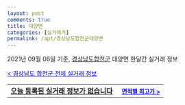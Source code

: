 ```yaml
---
layout: post
comments: true
title: 대양면
categories: [실거래가]
permalink: /apt/경상남도합천군대양면
---
```


2021년 09월 06일 기준, <a href="/apt/경상남도합천군">경상남도합천군</a> 대양면 한달간 실거래 정보

<a style="color: blue;" href="/apt/경상남도합천군">< 경상남도 합천군 전체 실거래 정보</a>
<!---- start ---->
<table>
  <tr>
    <td colspan="4" style="font-weight: bold;"><a href="/apt/경상남도합천군대양면{name_without_space}">오늘 등록된 실거래 정보가 없습니다</a> &nbsp;&nbsp;&nbsp; <a style="color: blue; font-size: smaller;" href="/apt/경상남도합천군대양면{name_without_space}">면적별 최고가 ></a></td>
  </tr>
    
</table>
<!---- end ---->
    